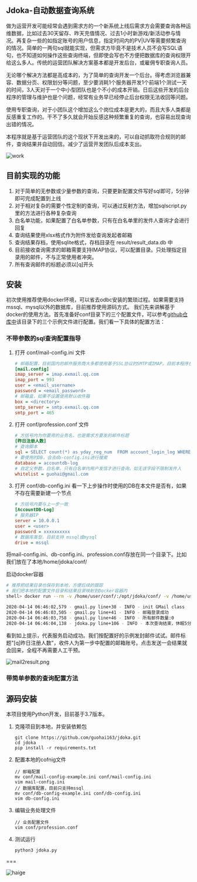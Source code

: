 ## Jdoka-自动数据查询系统

做为运营开发可能经常会遇到需求方的一个新系统上线后需求方会需要查询各种运维数据，比如过去30天留存、昨天充值情况、过去1小时新游戏/新活动参与情况。再复杂一些的如指定账号的用户信息，指定时间内的PV|UV等需要频繁查询的情况。简单的一两句sql就能实现，但需求方毕竟不是技术人员不会写SQL语句，也不知道如何操作这些查询终端，但即使会写也不方便把数据库的查询权限开给这么多人。传统的运营团队解决方案基本都是开发后台，或雇佣专职查询人员。

无论哪个解决方法都是高成本的，为了简单的查询开发一个后台。得考虑浏览器兼容、数据分页、权限划分等问题，至少要消耗1个服务器开发1个前端1个测试一天的时间，3人天对于一个中小型团队也是个不小的成本开销。日后这些开发的后台程序的管理与维护也是个问题，经常有业务早已经停止后台权限无法收回等问题。

使用专职查询，对于小团队这个增加这么个岗位成本是更大的，而且大多人类都是反感重复工作的。干不了多久就会开始反感这种频繁重复的查询，也容易出现查询出错的情况。

本程序就是基于运营团队的这个现状下开发出来的，可以自动抓取符合规则的邮件，查询结果并自动回信。减少了运营开发团队后成本支出。

![work](https://raw.githubusercontent.com/wiki/guohai163/jdoka/img/workvs-1.png)

## 目前实现的功能

1. 对于简单的无参数或少量参数的查询，只要更新配置文件写好sql即可，5分钟即可完成配置到上线
2. 对于相对复杂的需要个性定制的查询，可以通过反射方法，增加sqlscript.py里的方法进行各种复杂查询
3. 白名单功能，如果配置了白名单参数，只有在白名单里的发件人查询才会进行回复
4. 查询结果使用xlsx格式作为附件发给查询发起者邮箱
5. 查询结果存档，使用sqlite格式，存档目录在 result/result_data.db 中
6. 目前接收查询需求的邮箱需要支持IMAP协议，可以配置目录。只处理指定目录用的邮件，不与正常使用者冲突。
7. 所有查询邮件的标题必须以[q]开头

## 安装
初次使用推荐使用docker环境，可以省去odbc安装的繁琐过程。如果需要支持mssql、mysql以外的数据库，目前推荐使用源码方式。
我们先来讲解基于docker的使用方法。首先准备好conf目录下的三个配置文件，可以参考[github仓库中](https://github.com/guohai163/jdoka/tree/master/conf)该目录下的三个示例文件进行配置。我们看一下具体的配置方法：

### 不带参数的sql查询配置指导
1. 打开 conf/mail-config.ini 文件
    ~~~ ini
    # 邮箱配置，目前国内的邮件服务商大多都使用基于SSL协议的SMTP或IMAP。目前本程序也是基于SSL协议的
    [mail.config]
    imap_server = imap.exmail.qq.com
    imap_port = 993
    user = <email_username>
    password = <email_password>
    # 邮箱盒，如果不设置使用默认收件箱
    box = <directory>
    smtp_server = smtp.exmail.qq.com
    smtp_port = 465
    ~~~
2. 打开 conf/profession.conf 文件
    ~~~ ini
    # 方括号内为你要用的业务名，也是需求方要发的邮件标题
    [昨日注册人数]
    # 查询脚本
    sql = SELECT count(*) as yday_reg_num  FROM account_login_log WHERE DateDiff(dd,login_time,getdate())=1
    # 要使用的DB，会去db-config.ini进行搜索
    database = accountdb-log
    # 自定义参数，白名单。只有白名单内用户发信才进行查询。如无该字段不限制发件人
    whitelist = guohai@gmail.com
    ~~~
3. 打开 conf/db-config.ini 看一下上步操作时使用的DB在本文件是否有，如果不存在需要新建一个节点
    ~~~ ini
    # 方括号内要与上一步一致
    [AccountDB-Log]
    # 服务器IP
    server = 10.0.0.1
    user = <user>
    password = xxxxxxxxxx
    # 数据库类型，目前支持 mssql或mysql
    drive = mssql
    ~~~

将mail-config.ini、db-config.ini、profession.conf存放在同一个目录下。比如我们放在了本地/home/jdoka/conf/

启动docker容器
~~~ bash
# 推荐把结果目录也保存到本地，方便后续的跟踪
# 我们把本地的配置文件目录和结果目录映射到Docker容器内
shell> docker run --rm -v /home/user/conf/:/opt/jdoka/conf/ -v /home/user/result/:/opt/jdoka/result/ gcontainer/jdoka:1.2

2020-04-14 06:46:02,579 - gmail.py line+30 - INFO - init GMail class
2020-04-14 06:46:03,505 - gmail.py line+41 - INFO - 邮箱登录成功
2020-04-14 06:46:03,758 - gmail.py line+46 - INFO - 所有邮件数量:0
2020-04-14 06:46:04,138 - jdoka.py line+106 - INFO - 本次查询结束，休眠5分钟
~~~
看到如上提示，代表服务启动成功。我们按配置好的示例发封邮件试试。邮件标题"[q]昨日注册人数"，收件人为第一步中配置的邮箱账号。点击发送一会结果就会回来，全程不再需要人工干预。

![mail2result.png](https://raw.githubusercontent.com/wiki/guohai163/jdoka/img/mail2result.png)

### 带简单参数的查询配置方法


## 源码安装

本项目使用Python开发，目前基于3.7版本。
1. 克隆项目到本地，并安装依赖包
    ~~~ shell script
    git clone https://github.com/guohai163/jdoka.git
    cd jdoka
    pip install -r requirements.txt
    ~~~
 2. 配置本地的cofnig文件
    ~~~ shell script
    // 邮箱配置
    mv conf/mail-config-example.ini conf/mail-config.ini
    vim mail-config.ini
    // 数据库配置，目前只支持mssql
    mv conf/db-config-example.ini conf/db-config.ini
    vim db-config.ini
    ~~~
 3. 编辑业务处理文件
    ~~~ shell script
    // 业务配置文件
    vim conf/profession.conf
    ~~~
 4. 测试运行
    ~~~ shell script
    python3 jdoka.py
    ~~~
    
===
    
    
![haige](http://guohai.org/assets/wechat.jpg)